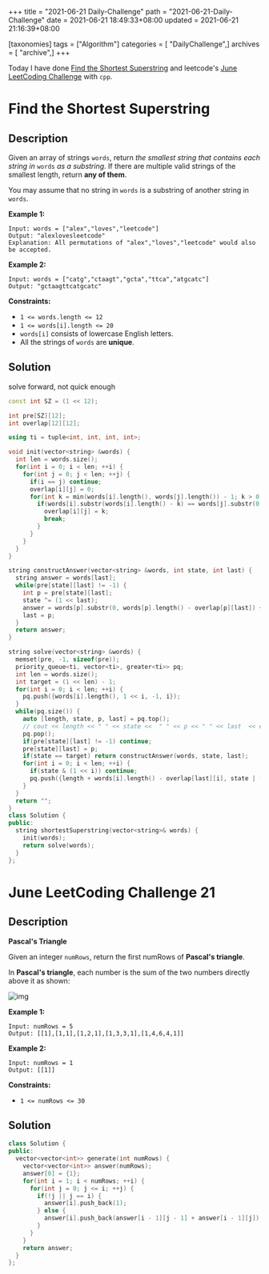 +++
title = "2021-06-21 Daily-Challenge"
path = "2021-06-21-Daily-Challenge"
date = 2021-06-21 18:49:33+08:00
updated = 2021-06-21 21:16:39+08:00

[taxonomies]
tags = ["Algorithm"]
categories = [ "DailyChallenge",]
archives = [ "archive",]
+++

Today I have done [Find the Shortest Superstring](https://leetcode.com/problems/find-the-shortest-superstring/description/) and leetcode's [June LeetCoding Challenge](https://leetcode.com/explore/challenge/card/june-leetcoding-challenge-2021/605/week-3-june-15th-june-21st/3786/) with `cpp`.

<!-- more -->

# Find the Shortest Superstring

## Description

Given an array of strings `words`, return *the smallest string that contains each string in* `words` *as a substring*. If there are multiple valid strings of the smallest length, return **any of them**.

You may assume that no string in `words` is a substring of another string in `words`.

 

**Example 1:**

```
Input: words = ["alex","loves","leetcode"]
Output: "alexlovesleetcode"
Explanation: All permutations of "alex","loves","leetcode" would also be accepted.
```

**Example 2:**

```
Input: words = ["catg","ctaagt","gcta","ttca","atgcatc"]
Output: "gctaagttcatgcatc"
```

 

**Constraints:**

- `1 <= words.length <= 12`
- `1 <= words[i].length <= 20`
- `words[i]` consists of lowercase English letters.
- All the strings of `words` are **unique**.

## Solution

solve forward, not quick enough

``` cpp
const int SZ = (1 << 12);

int pre[SZ][12];
int overlap[12][12];

using ti = tuple<int, int, int, int>;

void init(vector<string> &words) {
  int len = words.size();
  for(int i = 0; i < len; ++i) {
    for(int j = 0; j < len; ++j) {
      if(i == j) continue;
      overlap[i][j] = 0;
      for(int k = min(words[i].length(), words[j].length()) - 1; k > 0; --k) {
        if(words[i].substr(words[i].length() - k) == words[j].substr(0, k)) {
          overlap[i][j] = k;
          break;
        }
      }
    }
  }
}

string constructAnswer(vector<string> &words, int state, int last) {
  string answer = words[last];
  while(pre[state][last] != -1) {
    int p = pre[state][last];
    state ^= (1 << last);
    answer = words[p].substr(0, words[p].length() - overlap[p][last]) + answer;
    last = p;
  }
  return answer;
}

string solve(vector<string> &words) {
  memset(pre, -1, sizeof(pre));
  priority_queue<ti, vector<ti>, greater<ti>> pq;
  int len = words.size();
  int target = (1 << len) - 1;
  for(int i = 0; i < len; ++i) {
    pq.push({words[i].length(), 1 << i, -1, i});
  }
  while(pq.size()) {
    auto [length, state, p, last] = pq.top();
    // cout << length << " " << state <<  " " << p << " " << last  << endl;
    pq.pop();
    if(pre[state][last] != -1) continue;
    pre[state][last] = p;
    if(state == target) return constructAnswer(words, state, last);
    for(int i = 0; i < len; ++i) {
      if(state & (1 << i)) continue;
      pq.push({length + words[i].length() - overlap[last][i], state | (1 << i), last, i});
    }
  }
  return "";
}
class Solution {
public:
  string shortestSuperstring(vector<string>& words) {
    init(words);    
    return solve(words);
  }
};
```

# June LeetCoding Challenge 21

## Description

**Pascal's Triangle**

Given an integer `numRows`, return the first numRows of **Pascal's triangle**.

In **Pascal's triangle**, each number is the sum of the two numbers directly above it as shown:

![img](https://upload.wikimedia.org/wikipedia/commons/0/0d/PascalTriangleAnimated2.gif)

 

**Example 1:**

```
Input: numRows = 5
Output: [[1],[1,1],[1,2,1],[1,3,3,1],[1,4,6,4,1]]
```

**Example 2:**

```
Input: numRows = 1
Output: [[1]]
```

 

**Constraints:**

- `1 <= numRows <= 30`

## Solution

``` cpp
class Solution {
public:
  vector<vector<int>> generate(int numRows) {
    vector<vector<int>> answer(numRows);
    answer[0] = {1};
    for(int i = 1; i < numRows; ++i) {
      for(int j = 0; j <= i; ++j) {
        if(!j || j == i) {
          answer[i].push_back(1);
        } else {
          answer[i].push_back(answer[i - 1][j - 1] + answer[i - 1][j]);
        }
      }
    }
    return answer;
  }
};
```
